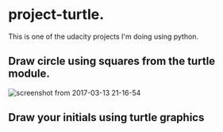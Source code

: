 # project-turtle. 
This is one of the udacity projects I'm doing using python.
## Draw circle using squares from the turtle module.
![screenshot from 2017-03-13 21-16-54](https://cloud.githubusercontent.com/assets/12031152/23862422/f72209b4-0832-11e7-9db4-bc539a0eb60e.png)
## Draw your initials using turtle graphics
